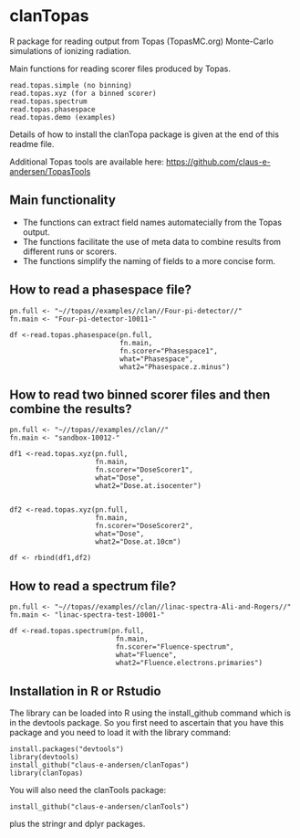 # clanTopas
R package for reading output from Topas (TopasMC.org) Monte-Carlo simulations of ionizing radiation. 

Main functions for reading scorer files produced by Topas.  
```
read.topas.simple (no binning)
read.topas.xyz (for a binned scorer)
read.topas.spectrum
read.topas.phasespace
read.topas.demo (examples)
```
Details of how to install the clanTopa package is given at the end of this readme file.

Additional Topas tools are available here: https://github.com/claus-e-andersen/TopasTools

## Main functionality
- The functions can extract field names automatecially from the Topas output.
- The functions facilitate the use of meta data to combine results from different runs or scorers.
- The functions simplify the naming of fields to a more concise form.

## How to read a phasespace file?

```
pn.full <- "~//topas//examples//clan//Four-pi-detector//"
fn.main <- "Four-pi-detector-10011-"

df <-read.topas.phasespace(pn.full, 
                           fn.main, 
                           fn.scorer="Phasespace1",
                           what="Phasespace",
                           what2="Phasespace.z.minus")
```                          

## How to read two binned scorer files and then combine the results?

```
pn.full <- "~//topas//examples//clan//"
fn.main <- "sandbox-10012-"

df1 <-read.topas.xyz(pn.full,
                     fn.main,
                     fn.scorer="DoseScorer1",
                     what="Dose",
                     what2="Dose.at.isocenter")


df2 <-read.topas.xyz(pn.full,
                     fn.main,
                     fn.scorer="DoseScorer2",
                     what="Dose",
                     what2="Dose.at.10cm")

df <- rbind(df1,df2)
```

## How to read a spectrum file?

```
pn.full <- "~//topas//examples//clan//linac-spectra-Ali-and-Rogers//"
fn.main <- "linac-spectra-test-10001-"

df <-read.topas.spectrum(pn.full,
                          fn.main,
                          fn.scorer="Fluence-spectrum",
                          what="Fluence",
                          what2="Fluence.electrons.primaries")

```

## Installation in R or Rstudio

The library can be loaded into R using the install_github command which is in the devtools package. So you first need to ascertain that you have this package and you need to load it with the library command:

```
install.packages("devtools")
library(devtools)
install_github("claus-e-andersen/clanTopas")
library(clanTopas)
```
You will also need the clanTools package:

```
install_github("claus-e-andersen/clanTools")
```

plus the stringr and dplyr packages.
